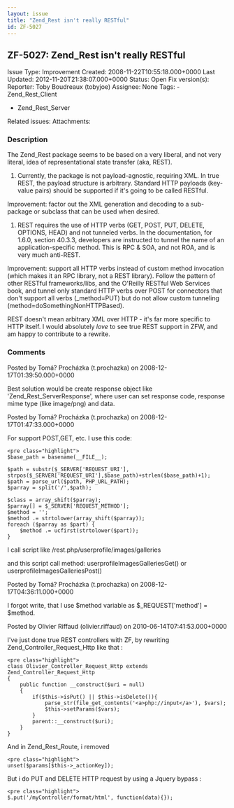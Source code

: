 ```yaml
---
layout: issue
title: "Zend_Rest isn't really RESTful"
id: ZF-5027
---
```


ZF-5027: Zend\_Rest isn't really RESTful
----------------------------------------

 Issue Type: Improvement Created: 2008-11-22T10:55:18.000+0000 Last Updated: 2012-11-20T21:38:07.000+0000 Status: Open Fix version(s): 
 Reporter:  Toby Boudreaux (tobyjoe)  Assignee:  None  Tags: - Zend\_Rest\_Client
- Zend\_Rest\_Server
 
 Related issues: 
 Attachments: 
### Description

The Zend\_Rest package seems to be based on a very liberal, and not very literal, idea of representational state transfer (aka, REST).

1. Currently, the package is not payload-agnostic, requiring XML. In true REST, the payload structure is arbitrary. Standard HTTP payloads (key-value pairs) should be supported if it's going to be called RESTful.

Improvement: factor out the XML generation and decoding to a sub-package or subclass that can be used when desired.

1. REST requires the use of HTTP verbs (GET, POST, PUT, DELETE, OPTIONS, HEAD) and not tunneled verbs. In the documentation, for 1.6.0, section 40.3.3, developers are instructed to tunnel the name of an application-specific method. This is RPC & SOA, and not ROA, and is very much anti-REST.

Improvement: support all HTTP verbs instead of custom method invocation (which makes it an RPC library, not a REST library). Follow the pattern of other RESTful frameworks/libs, and the O'Reilly RESTful Web Services book, and tunnel only standard HTTP verbs over POST for connectors that don't support all verbs (\_method=PUT) but do not allow custom tunneling (method=doSomethingNonHTTPBased).

REST doesn't mean arbitrary XML over HTTP - it's far more specific to HTTP itself. I would absolutely _love_ to see true REST support in ZFW, and am happy to contribute to a rewrite.

 

 

### Comments

Posted by Tomá? Procházka (t.prochazka) on 2008-12-17T01:39:50.000+0000

Best solution would be create response object like 'Zend\_Rest\_ServerResponse', where user can set response code, response mime type (like image/png) and data.

 

 

Posted by Tomá? Procházka (t.prochazka) on 2008-12-17T01:47:33.000+0000

For support POST,GET, etc. I use this code:

 
    <pre class="highlight">
    $base_path = basename(__FILE__);
    
    $path = substr($_SERVER['REQUEST_URI'], strpos($_SERVER['REQUEST_URI'],$base_path)+strlen($base_path)+1);
    $path = parse_url($path, PHP_URL_PATH);
    $parray = split('/',$path);
    
    $class = array_shift($parray);
    $parray[] = $_SERVER['REQUEST_METHOD'];
    $method = '';
    $method .= strtolower(array_shift($parray));
    foreach ($parray as $part) {
        $method .= ucfirst(strtolower($part));
    }


I call script like /rest.php/userprofile/images/galleries

and this script call method: userprofileImagesGalleriesGet() or userprofileImagesGalleriesPost()

 

 

Posted by Tomá? Procházka (t.prochazka) on 2008-12-17T04:36:11.000+0000

I forgot write, that I use $method variable as $\_REQUEST['method'] = $method.

 

 

Posted by Olivier Riffaud (olivier.riffaud) on 2010-06-14T07:41:53.000+0000

I've just done true REST controllers with ZF, by rewriting Zend\_Controller\_Request\_Http like that :

 
    <pre class="highlight">
    class Olivier_Controller_Request_Http extends Zend_Controller_Request_Http
    {
        public function __construct($uri = null)
        {
            if($this->isPut() || $this->isDelete()){
                parse_str(file_get_contents('<a>php://input</a>'), $vars);
                $this->setParams($vars);
            }
            parent::__construct($uri);
        }
    }


And in Zend\_Rest\_Route, i removed

 
    <pre class="highlight">
    unset($params[$this->_actionKey]);


But i do PUT and DELETE HTTP request by using a Jquery bypass :

 
    <pre class="highlight">
    $.put('/myController/format/html', function(data){});


 

 